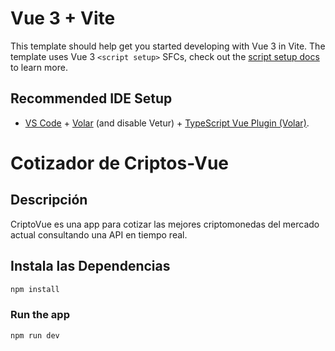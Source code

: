 # Vue 3 + Vite

This template should help get you started developing with Vue 3 in Vite. The template uses Vue 3 `<script setup>` SFCs, check out the [script setup docs](https://v3.vuejs.org/api/sfc-script-setup.html#sfc-script-setup) to learn more.

## Recommended IDE Setup

- [VS Code](https://code.visualstudio.com/) + [Volar](https://marketplace.visualstudio.com/items?itemName=Vue.volar) (and disable Vetur) + [TypeScript Vue Plugin (Volar)](https://marketplace.visualstudio.com/items?itemName=Vue.vscode-typescript-vue-plugin).

# Cotizador de Criptos-Vue

## Descripción
CriptoVue es una app para cotizar las mejores criptomonedas del mercado actual consultando una API en tiempo real.

## Instala las Dependencias

```sh
npm install
```

### Run the app

```sh
npm run dev
```
